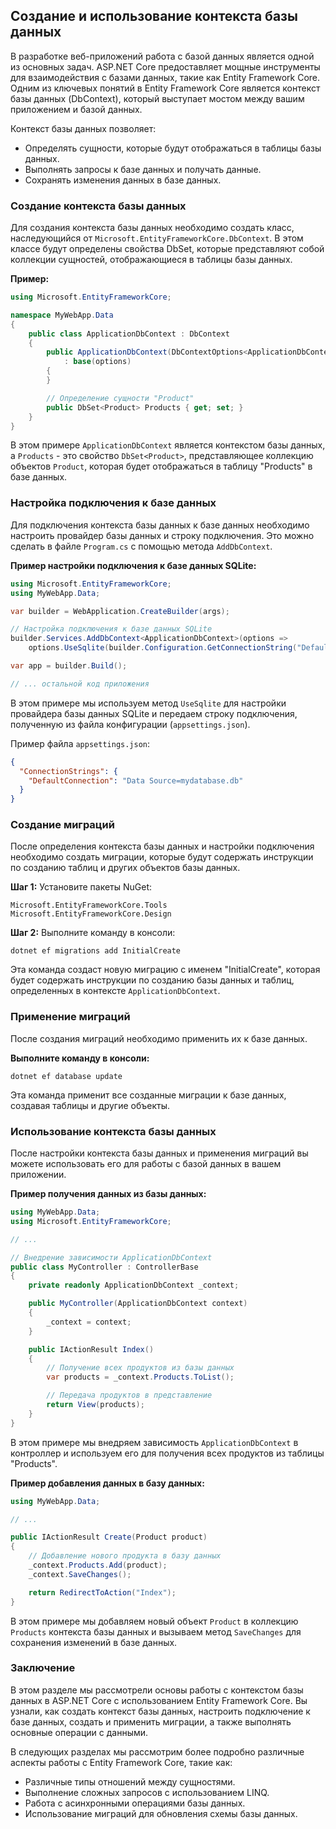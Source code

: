 ## Создание и использование контекста базы данных

В разработке веб-приложений работа с базой данных является одной из основных задач. ASP.NET Core предоставляет мощные инструменты для взаимодействия с базами данных, такие как Entity Framework Core. Одним из ключевых понятий в Entity Framework Core является контекст базы данных (DbContext), который выступает мостом между вашим приложением и базой данных. 

Контекст базы данных позволяет:

* Определять сущности, которые будут отображаться в таблицы базы данных.
* Выполнять запросы к базе данных и получать данные.
* Сохранять изменения данных в базе данных.

### Создание контекста базы данных

Для создания контекста базы данных необходимо создать класс, наследующийся от `Microsoft.EntityFrameworkCore.DbContext`. В этом классе будут определены свойства DbSet<T>, которые представляют собой коллекции сущностей, отображающиеся в таблицы базы данных. 

**Пример:**

```csharp
using Microsoft.EntityFrameworkCore;

namespace MyWebApp.Data
{
    public class ApplicationDbContext : DbContext
    {
        public ApplicationDbContext(DbContextOptions<ApplicationDbContext> options)
            : base(options)
        {
        }

        // Определение сущности "Product"
        public DbSet<Product> Products { get; set; }
    }
}
```

В этом примере `ApplicationDbContext` является контекстом базы данных, а `Products` - это свойство `DbSet<Product>`, представляющее коллекцию объектов `Product`, которая будет отображаться в таблицу "Products" в базе данных.

### Настройка подключения к базе данных

Для подключения контекста базы данных к базе данных необходимо настроить провайдер базы данных и строку подключения. Это можно сделать в файле `Program.cs` с помощью метода `AddDbContext`. 

**Пример настройки подключения к базе данных SQLite:**

```csharp
using Microsoft.EntityFrameworkCore;
using MyWebApp.Data;

var builder = WebApplication.CreateBuilder(args);

// Настройка подключения к базе данных SQLite
builder.Services.AddDbContext<ApplicationDbContext>(options =>
    options.UseSqlite(builder.Configuration.GetConnectionString("DefaultConnection")));

var app = builder.Build();

// ... остальной код приложения
```

В этом примере мы используем метод `UseSqlite` для настройки провайдера базы данных SQLite и передаем строку подключения, полученную из файла конфигурации (`appsettings.json`). 

Пример файла `appsettings.json`:

```json
{
  "ConnectionStrings": {
    "DefaultConnection": "Data Source=mydatabase.db"
  }
}
```

### Создание миграций

После определения контекста базы данных и настройки подключения необходимо создать миграции, которые будут содержать инструкции по созданию таблиц и других объектов базы данных.

**Шаг 1:** Установите пакеты NuGet:

```
Microsoft.EntityFrameworkCore.Tools
Microsoft.EntityFrameworkCore.Design
```

**Шаг 2:** Выполните команду в консоли:

```
dotnet ef migrations add InitialCreate
```

Эта команда создаст новую миграцию с именем "InitialCreate", которая будет содержать инструкции по созданию базы данных и таблиц, определенных в контексте `ApplicationDbContext`.

### Применение миграций

После создания миграций необходимо применить их к базе данных. 

**Выполните команду в консоли:**

```
dotnet ef database update
```

Эта команда применит все созданные миграции к базе данных, создавая таблицы и другие объекты.

### Использование контекста базы данных

После настройки контекста базы данных и применения миграций вы можете использовать его для работы с базой данных в вашем приложении.

**Пример получения данных из базы данных:**

```csharp
using MyWebApp.Data;
using Microsoft.EntityFrameworkCore;

// ...

// Внедрение зависимости ApplicationDbContext
public class MyController : ControllerBase
{
    private readonly ApplicationDbContext _context;

    public MyController(ApplicationDbContext context)
    {
        _context = context;
    }

    public IActionResult Index()
    {
        // Получение всех продуктов из базы данных
        var products = _context.Products.ToList();

        // Передача продуктов в представление
        return View(products);
    }
}
```

В этом примере мы внедряем зависимость `ApplicationDbContext` в контроллер и используем его для получения всех продуктов из таблицы "Products".

**Пример добавления данных в базу данных:**

```csharp
using MyWebApp.Data;

// ...

public IActionResult Create(Product product)
{
    // Добавление нового продукта в базу данных
    _context.Products.Add(product);
    _context.SaveChanges();

    return RedirectToAction("Index");
}
```

В этом примере мы добавляем новый объект `Product` в коллекцию `Products` контекста базы данных и вызываем метод `SaveChanges` для сохранения изменений в базе данных.

### Заключение

В этом разделе мы рассмотрели основы работы с контекстом базы данных в ASP.NET Core с использованием Entity Framework Core. Вы узнали, как создать контекст базы данных, настроить подключение к базе данных, создать и применить миграции, а также выполнять основные операции с данными.

В следующих разделах мы рассмотрим более подробно различные аспекты работы с Entity Framework Core, такие как:

* Различные типы отношений между сущностями.
* Выполнение сложных запросов с использованием LINQ.
* Работа с асинхронными операциями базы данных.
* Использование миграций для обновления схемы базы данных.

 
